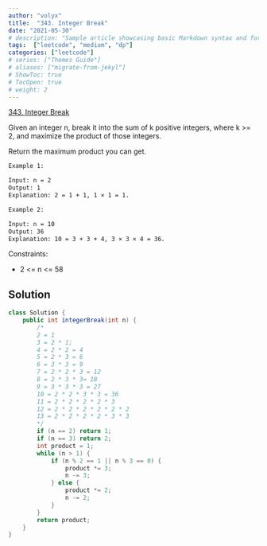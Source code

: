 ```yaml
---
author: "volyx"
title:  "343. Integer Break"
date: "2021-05-30"
# description: "Sample article showcasing basic Markdown syntax and formatting for HTML elements."
tags:  ["leetcode", "medium", "dp"]
categories: ["leetcode"]
# series: ["Themes Guide"]
# aliases: ["migrate-from-jekyl"]
# ShowToc: true
# TocOpen: true
# weight: 2
---
```


[343. Integer Break](https://leetcode.com/problems/integer-break/)

Given an integer n, break it into the sum of k positive integers, where k >= 2, and maximize the product of those integers.

Return the maximum product you can get.

```txt
Example 1:

Input: n = 2
Output: 1
Explanation: 2 = 1 + 1, 1 × 1 = 1.

Example 2:

Input: n = 10
Output: 36
Explanation: 10 = 3 + 3 + 4, 3 × 3 × 4 = 36.
 ```

Constraints:

- 2 <= n <= 58


## Solution

```java
class Solution {
    public int integerBreak(int n) {
        /*
        2 = 1
        3 = 2 * 1;
        4 = 2 * 2 = 4
        5 = 2 * 3 = 6
        6 = 3 * 3 = 9
        7 = 2 * 2 * 3 = 12
        8 = 2 * 3 * 3= 18
        9 = 3 * 3 * 3 = 27
        10 = 2 * 2 * 3 * 3 = 36
        11 = 2 * 2 * 2 * 2 * 3
        12 = 2 * 2 * 2 * 2 * 2 * 2
        13 = 2 * 2 * 2 * 2 * 3 * 3
        */
        if (n == 2) return 1;
        if (n == 3) return 2;
        int product = 1;
        while (n > 1) {
            if (n % 2 == 1 || n % 3 == 0) {
                product *= 3;
                n -= 3;
            } else {
                product *= 2;
                n -= 2;
            }
        }
        return product;
    }
}
```
